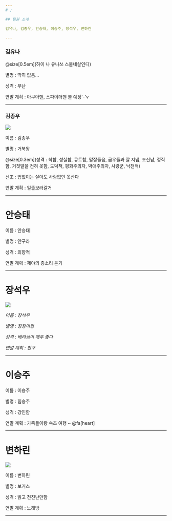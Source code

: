 ```yaml
---
# ;

## 팀원 소개

김유나, 김종우, 안승태, 이승주, 장석우, 변하린

---
```

### 김유나

@size[0.5em](하이 나 유나쓰 스물네살인디)

별명 : 딱히 없음...

성격 : 무난

연말 계획 : 아쿠아맨, 스파이더맨 볼 예정'-'v

---
### 김종우
![](https://vignette.wikia.nocookie.net/pokemon/images/3/39/%EC%A6%88%EB%AF%B8%EC%9D%98_%EB%A9%94%EA%B0%80%EA%B1%B0%EB%B6%81%EC%99%95.png/revision/latest?cb=20140425180943&path-prefix=ko)

이름 : 김종우

별명 : 거북왕

@size[0.3em](성격 : 착함, 성실함, 큐트함, 말잘들음, 급우들과 잘 지냄, 조신남, 정직함, 거짓말을 전혀 못함, 도덕책, 평화주의자, 박애주의자, 사랑꾼, 낙천적)

신조 : 법없이는 살아도 사랑없인 못산다

연말 계획 : 일출보러갈거

---
# 안승태

이름 : 안승태

별명 : 안구라

성격 : 외향적

연말 계획 : 제야의 종소리 듣기


---
# 장석우
![](http://mblogthumb4.phinf.naver.net/20141020_215/kimmisung08_1413743556738FatLL_JPEG/%BA%B8%B1%DB%BA%B8%B1%DB-%BD%BA%C6%F9%C1%F6%B9%E4-%C6%E4%C0%CC%C6%DB-%C5%E4%C0%CC%2C%BD%BA%C6%F9%C1%F6%B9%E4-%B5%EE%C0%E5%C0%CE%B9%B0%2C%C6%E4%C0%CC%C6%DB-%C5%E4%C0%CC%2C%C6%E4%C0%CC%C6%DB-%C5%A9%B7%A1%C7%C1%C6%AE%2C%C0%CE%C5%D7%B8%AE%BE%EE-%BC%D2%C7%B0%2C%C1%BE%C0%CC%B8%F0%C7%FC%2C%BD%BA%C6%F9%C1%F6%B9%E4-%C6%E4%C0%CC%C6%DB-%C5%E4%C0%CCdfkj3o2ifjkl.jpg?type=w2)

*이름 : 장석우*

*별명 : 징징이집*

*성격 : 배려심이 매우 좋다*
 
*연말 계획 : 친구*

---
# 이승주

이름 : 이승주

별명 : 힘승주

성격 : 강인함

연말 계획 : 가족들이랑 속초 여행 ~ @fa[heart]

---
# 변하린

![](https://seoul-p-studio.bunjang.net/product/49246632_1_1464402270_w434.jpg)

이름 : 변하린

별명 : 보거스

성격 : 밝고 천진난만함

연말 계획 : 노래방

---

